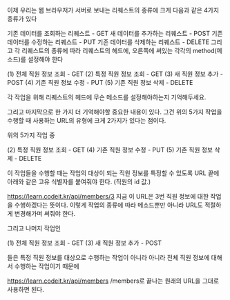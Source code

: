 이제 우리는 웹 브라우저가 서버로 보내는 리퀘스트의 종류에 크게 다음과 같은 4가지 종류가 있다

기존 데이터를 조회하는 리퀘스트 - GET
새 데이터를 추가하는 리퀘스트 - POST
기존 데이터를 수정하는 리퀘스트 - PUT
기존 데이터를 삭제하는 리퀘스트 - DELETE
그리고 각 리퀘스트의 종류에 따라 리퀘스트의 헤드에, 오른쪽에 써있는 각각의 method(메소드)를 설정해야 한다


(1) 전체 직원 정보 조회 - GET 
(2) 특정 직원 정보 조회 - GET 
(3) 새 직원 정보 추가 - POST
(4) 기존 직원 정보 수정 - PUT
(5) 기존 직원 정보 삭제 - DELETE

각 작업을 위해 리퀘스트의 헤드에 무슨 메소드를 설정해야하는지 기억해두세요.

그리고 마지막으로 한 가지 더 기억해야할 중요한 내용이 있다. 그건 위의 5가지 작업을 수행할 때 사용하는 URL의 유형에 크게 2가지가 있다는 점이다.

위의 5가지 작업 중

(2) 특정 직원 정보 조회 - GET
(4) 기존 직원 정보 수정 - PUT
(5) 기존 직원 정보 삭제 - DELETE

이 작업들을 수행할 때는 작업의 대상이 되는 직원 정보를 특정할 수 있도록 URL 끝에 아래와 같은 고유 식별자를 붙여줘야 한다. (직원의 id 값.)

https://learn.codeit.kr/api/members/3
지금 이 URL은 3번 직원 정보에 대한 작업을 수행하겠다는 뜻이다. 이렇게 작업의 종류에 따라 메소드뿐만 아니라 URL도 적절하게 변경해가며 써줘야 한다.

그리고 나머지 작업인

(1) 전체 직원 정보 조회 - GET 
(3) 새 직원 정보 추가 - POST

들은 특정 직원 정보를 대상으로 수행하는 작업이 아니라 아니라 전체 직원 정보에 대해서 수행하는 작업이기 때문에

https://learn.codeit.kr/api/members
/members로 끝나는 원래의 URL을 그대로 사용하면 된다.
